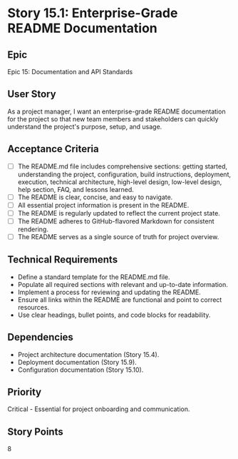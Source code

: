 # Story 15.1: Enterprise-Grade README Documentation

## Epic
Epic 15: Documentation and API Standards

## User Story
As a project manager, I want an enterprise-grade README documentation for the project so that new team members and stakeholders can quickly understand the project's purpose, setup, and usage.

## Acceptance Criteria
- [ ] The README.md file includes comprehensive sections: getting started, understanding the project, configuration, build instructions, deployment, execution, technical architecture, high-level design, low-level design, help section, FAQ, and lessons learned.
- [ ] The README is clear, concise, and easy to navigate.
- [ ] All essential project information is present in the README.
- [ ] The README is regularly updated to reflect the current project state.
- [ ] The README adheres to GitHub-flavored Markdown for consistent rendering.
- [ ] The README serves as a single source of truth for project overview.

## Technical Requirements
- Define a standard template for the README.md file.
- Populate all required sections with relevant and up-to-date information.
- Implement a process for reviewing and updating the README.
- Ensure all links within the README are functional and point to correct resources.
- Use clear headings, bullet points, and code blocks for readability.

## Dependencies
- Project architecture documentation (Story 15.4).
- Deployment documentation (Story 15.9).
- Configuration documentation (Story 15.10).

## Priority
Critical - Essential for project onboarding and communication.

## Story Points
8
